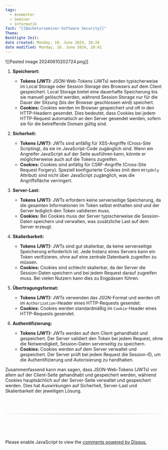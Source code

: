 ```yaml
---
tags:
  - 4semester
  - Seminar
  - informatik
fach: "[[Bachelorseminar-Software Security]]"
Thema:
Benötigte Zeit:
date created: Monday, 10. June 2024, 20:24
date modified: Monday, 10. June 2024, 20:41
---
```


![[Pasted image 20240610202724.png]]

1. **Speicherort:**

   - **Tokens (JWT):** JSON-Web-Tokens (JWTs) werden typischerweise im Local Storage oder Session Storage des Browsers auf dem Client gespeichert. Local Storage bietet eine dauerhafte Speicherung bis sie manuell gelöscht werden, während Session Storage nur für die Dauer der Sitzung (bis der Browser geschlossen wird) speichert.
   - **Cookies:** Cookies werden im Browser gespeichert und oft in den HTTP-Headern gesendet. Dies bedeutet, dass Cookies bei jedem HTTP-Request automatisch an den Server gesendet werden, sofern sie für die betreffende Domain gültig sind.

2. **Sicherheit:**

   - **Tokens (JWT):** JWTs sind anfällig für XSS-Angriffe (Cross-Site Scripting), da sie im JavaScript-Code zugänglich sind. Wenn ein Angreifer JavaScript auf der Seite ausführen kann, könnte er möglicherweise auch auf die Tokens zugreifen.
   - **Cookies:** Cookies sind anfällig für CSRF-Angriffe (Cross-Site Request Forgery). Speziell konfigurierte Cookies (mit dem `HttpOnly` Attribut) sind nicht über JavaScript zugänglich, was die Angriffsfläche verringert.

3. **Server-Last:**

   - **Tokens (JWT):** JWTs erfordern keine serverseitige Speicherung, da die gesamten Informationen im Token selbst enthalten sind und der Server lediglich den Token validieren muss.
   - **Cookies:** Bei Cookies muss der Server typischerweise die Session-Daten speichern und verwalten, was zusätzliche Last auf dem Server erzeugt.

4. **Skalierbarkeit:**

   - **Tokens (JWT):** JWTs sind gut skalierbar, da keine serverseitige Speicherung erforderlich ist. Jede Instanz eines Servers kann ein Token verifizieren, ohne auf eine zentrale Datenbank zugreifen zu müssen.
   - **Cookies:** Cookies sind schlecht skalierbar, da der Server die Session-Daten speichern und bei jedem Request darauf zugreifen muss. Bei vielen Nutzern kann dies zu Engpässen führen.

5. **Übertragungsformat:**

   - **Tokens (JWT):** JWTs verwenden das JSON-Format und werden oft im `Authorization`-Header eines HTTP-Requests gesendet.
   - **Cookies:** Cookies werden standardmäßig im `Cookie`-Header eines HTTP-Requests gesendet.

6. **Authentifizierung:**
   - **Tokens (JWT):** JWTs werden auf dem Client gehandhabt und gespeichert. Der Server validiert den Token bei jedem Request, ohne die Notwendigkeit, Session-Daten serverseitig zu speichern.
   - **Cookies:** Cookies werden auf dem Server verwaltet und gespeichert. Der Server prüft bei jedem Request die Session-ID, um die Authentifizierung und Autorisierung zu handhaben.

Zusammenfassend kann man sagen, dass JSON-Web-Tokens (JWTs) vor allem auf der Client-Seite gehandhabt und gespeichert werden, während Cookies hauptsächlich auf der Server-Seite verwaltet und gespeichert werden. Dies hat Auswirkungen auf Sicherheit, Server-Last und Skalierbarkeit der jeweiligen Lösung.

<!-- DISQUS SCRIPT COMMENT START -->

<hr style="border: none; height: 2px; background: linear-gradient(to right, #f0f0f0, #ccc, #f0f0f0); margin-top: 4rem; margin-bottom: 5rem;">
<div id="disqus_thread"></div>
<script>
    /**
    *  RECOMMENDED CONFIGURATION VARIABLES: EDIT AND UNCOMMENT THE SECTION BELOW TO INSERT DYNAMIC VALUES FROM YOUR PLATFORM OR CMS.
    *  LEARN WHY DEFINING THESE VARIABLES IS IMPORTANT: https://disqus.com/admin/universalcode/#configuration-variables    */
    /*
    var disqus_config = function () {
    this.page.url = PAGE_URL;  // Replace PAGE_URL with your page's canonical URL variable
    this.page.identifier = PAGE_IDENTIFIER; // Replace PAGE_IDENTIFIER with your page's unique identifier variable
    };
    */
    (function() { // DON'T EDIT BELOW THIS LINE
    var d = document, s = d.createElement('script');
    s.src = 'https://myuninotes.disqus.com/embed.js';
    s.setAttribute('data-timestamp', +new Date());
    (d.head || d.body).appendChild(s);
    })();
</script>
<noscript>Please enable JavaScript to view the <a href="https://disqus.com/?ref_noscript">comments powered by Disqus.</a></noscript>

<!-- DISQUS SCRIPT COMMENT END -->
